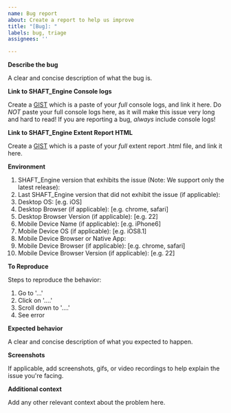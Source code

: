 ```yaml
---
name: Bug report
about: Create a report to help us improve
title: "[Bug]: "
labels: bug, triage
assignees: ''

---
```


**Describe the bug**

A clear and concise description of what the bug is.


**Link to SHAFT_Engine Console logs**

Create a [GIST](https://gist.github.com) which is a paste of your _full_ console logs, and link it here.
Do _NOT_ paste your full console logs here, as it will make this issue very long and hard to read!
If you are reporting a bug, _always_ include console logs!


**Link to SHAFT_Engine Extent Report HTML**

Create a [GIST](https://gist.github.com) which is a paste of your _full_ extent report .html file, and link it here.


**Environment**

 1. SHAFT_Engine version that exhibits the issue (Note: We support only the latest release):
 2. Last SHAFT_Engine version that did not exhibit the issue (if applicable):
 3. Desktop OS: [e.g. iOS]
 4. Desktop Browser (if applicable): [e.g. chrome, safari]
 5. Desktop Browser Version (if applicable): [e.g. 22]
 6. Mobile Device Name (if applicable): [e.g. iPhone6]
 7. Mobile Device OS (if applicable): [e.g. iOS8.1]
 8. Mobile Device Browser or Native App: 
 9. Mobile Device Browser (if applicable): [e.g. chrome, safari]
 10. Mobile Device Browser Version (if applicable): [e.g. 22]


**To Reproduce**

Steps to reproduce the behavior:
1. Go to '...'
2. Click on '....'
3. Scroll down to '....'
4. See error


**Expected behavior**

A clear and concise description of what you expected to happen.


**Screenshots**

If applicable, add screenshots, gifs, or video recordings to help explain the issue you're facing.


**Additional context**

Add any other relevant context about the problem here.
